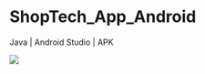# ShopTech_App_Android
Java | Android Studio | APK 

![](https://s6.gifyu.com/images/215742371_2660167024280425_3356060641259026321_n.gif)
